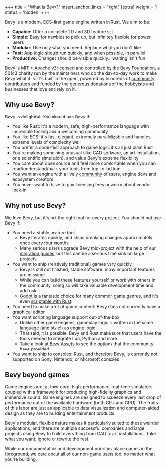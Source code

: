 +++
title = "What is Bevy?"
insert_anchor_links = "right"
[extra]
weight = 1
status = 'hidden'
+++

Bevy is a modern, ECS-first game engine written in Rust. We aim to be:

- **Capable:** Offer a complete 2D and 3D feature set
- **Simple:** Easy for newbies to pick up, but infinitely flexible for power users
- **Modular:** Use only what you need. Replace what you don't like
- **Fast:** App logic should run quickly, and when possible, in parallel
- **Productive:** Changes should be visible quickly... waiting isn't fun

Bevy is [MIT](https://github.com/bevyengine/bevy/blob/main/LICENSE-MIT) + [Apache v2](https://github.com/bevyengine/bevy/blob/main/LICENSE-APACHE) licensed and controlled by the [Bevy Foundation](httaps://bevyengine.org/foundation/), a 501c3 charity run by the maintainers who do the day-to-day work to make Bevy what it is.
It's built in the open, powered by hundreds of [community contributors](https://bevyengine.org/learn/contribute/introduction) and funded by the [generous donations](https://bevyengine.org/donate/) of the hobbyists and businesses that love and rely on it.

## Why use Bevy?

Bevy is delightful! You should use Bevy if:

- You like Rust: it's a modern, safe, high-performance language with incredible tooling and a welcoming community
- You like ECS: it's fast, elegant, extremely parallelizable and handles extreme levels of complexity well
- You prefer a code-first approach to game logic: it's all just plain Rust
- You're making something unusual (like CAD software, an art installation, or a scientific simulation), and value Bevy's extreme flexibility
- You care about open source and feel more comfortable when you can read/understand/hack your tools from top-to-bottom
- You want an engine with a lively [community](/community) of users, engine devs and ecosystem creators
- You never want to have to pay licensing fees or worry about vendor lock-in

## Why not use Bevy?

We love Bevy, but it's not the right tool for every project. You should not use Bevy if:

- You need a stable, mature tool
  - Bevy iterates quickly, and ships breaking changes approximately once every four months
  - Many serious users upgrade Bevy mid-project with the help of our [migration guides](https://bevyengine.org/learn/migration-guides/introduction/), but this can be a serious time sink on large projects
- You want to ship (relatively traditional) games very quickly
  - Bevy is still not finished, stable software: many important features are missing!
  - While you can build these features yourself, or work with others in the community, doing so will take valuable development time and add risk
  - [Godot](https://godotengine.org/) is a fantastic choice for many common game genres, and it's even [scriptable with Rust](https://github.com/godot-rust/gdext)!
- You need to make a lot of game content: Bevy does not currently have a graphical editor
- You want scripting language support out-of-the-box
  - Unlike other game engines, gameplay logic is written in the same language (and style!) as engine logic
  - That said, it is possible. Bevy and Rust make sure that users have the tools needed to integrate Lua, Python and more
  - Take a look at [Bevy Assets](https://bevyengine.org/assets) to see the options that the community have provided
- You want to ship to consoles: Rust, and therefore Bevy, is currently not supported on Sony, Nintendo, or Microsoft consoles

## Bevy beyond games

Game engines are, at their core, high-performance, real-time simulators coupled with a framework for producing high-fidelity graphics and immersive sound. Game engines are designed to squeeze every last drop of performance out of the available hardware (both CPU and GPU). The fruits of this labor are just as applicable to data visualization and computer-aided design as they are to building entertainment products.

Bevy's modular, flexible nature makes it particularly suited to these weirder applications, and there are multiple successful
companies and large projects using Bevy to build everything from CAD to art installations.
Take what you want; ignore or rewrite the rest.

While our documentation and development priorities place games in the foreground, we care about all of our non-game users too:
no matter what you're building.
